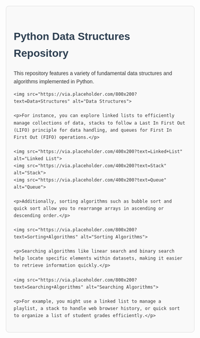 <!DOCTYPE html>
<html lang="en">
<head>
    <meta charset="UTF-8">
    <meta name="viewport" content="width=device-width, initial-scale=1.0">
    <title>Python Data Structures Repository</title>
    <style>
        body {
            font-family: Arial, sans-serif;
            line-height: 1.6;
            margin: 20px;
            color: #333;
        }
        h1 {
            color: #2c3e50;
        }
        h2 {
            color: #2980b9;
        }
        img {
            max-width: 100%;
            height: auto;
            margin: 10px 0;
            border-radius: 8px;
        }
        .container {
            max-width: 800px;
            margin: auto;
            padding: 20px;
            border: 1px solid #ddd;
            border-radius: 8px;
            background-color: #f9f9f9;
        }
    </style>
</head>
<body>

<div class="container">
    <h1>Python Data Structures Repository</h1>
    <p>This repository features a variety of fundamental data structures and algorithms implemented in Python.</p>
    
    <img src="https://via.placeholder.com/800x200?text=Data+Structures" alt="Data Structures">

    <p>For instance, you can explore linked lists to efficiently manage collections of data, stacks to follow a Last In First Out (LIFO) principle for data handling, and queues for First In First Out (FIFO) operations.</p>
    
    <img src="https://via.placeholder.com/400x200?text=Linked+List" alt="Linked List">
    <img src="https://via.placeholder.com/400x200?text=Stack" alt="Stack">
    <img src="https://via.placeholder.com/400x200?text=Queue" alt="Queue">

    <p>Additionally, sorting algorithms such as bubble sort and quick sort allow you to rearrange arrays in ascending or descending order.</p>
    
    <img src="https://via.placeholder.com/800x200?text=Sorting+Algorithms" alt="Sorting Algorithms">

    <p>Searching algorithms like linear search and binary search help locate specific elements within datasets, making it easier to retrieve information quickly.</p>
    
    <img src="https://via.placeholder.com/800x200?text=Searching+Algorithms" alt="Searching Algorithms">

    <p>For example, you might use a linked list to manage a playlist, a stack to handle web browser history, or quick sort to organize a list of student grades efficiently.</p>
</div>

</body>
</html>
